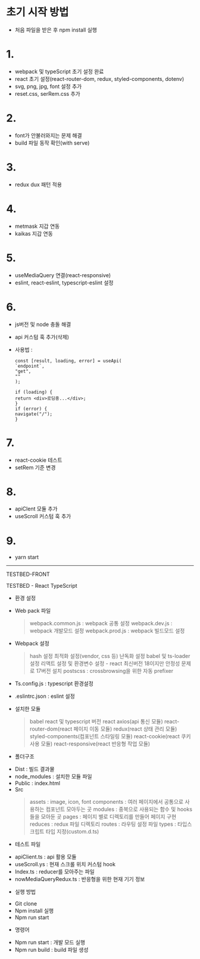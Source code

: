 # 초기 시작 방법

-   처음 파일을 받은 후 npm install 실행

# 1.

-   webpack 및 typeScript 초기 설정 완료
-   react 초기 설정(react-router-dom, redux, styled-components, dotenv)
-   svg, png, jpg, font 설정 추가
-   reset.css, serRem.css 추가

# 2.

-   font가 안불러와지는 문제 해결
-   build 파일 동작 확인(with serve)

# 3.

-   redux dux 패턴 적용

# 4.

-   metmask 지갑 연동
-   kaikas 지갑 연동

# 5.

-   useMediaQuery 연결(react-responsive)
-   eslint, react-eslint, typescript-eslint 설정

# 6.

-   js버전 및 node 충돌 해결
-   api 커스텀 훅 추가(삭제)
-   사용법 :

    ```
    const [result, loading, error] = useApi(
    `endpoint`,
    "get",
    ""
    );

    if (loading) {
    return <div>로딩중...</div>;
    }
    if (error) {
    navigate("/");
    }
    ```

# 7.

-   react-cookie 테스트
-   setRem 기준 변경

# 8.

-   apiClent 모듈 추가
-   useScroll 커스텀 훅 추가

# 9.
- yarn start


--------------------------

TESTBED-FRONT


TESTBED - React TypeScript

* 환경 설정
- Web pack 파일
    > webpack.common.js : webpack 공통 설정
    > webpack.dev.js : webpack 개발모드 설정
    > webpack.prod.js : webpack 빌드모드 설정

- Webpack 설정
    > hash 설정
    > 최적화 설정(vendor, css 등)
    > 난독화 설정
    > babel 및 ts-loader 설정
    > 리액트 설정 및 환경변수 설정 - react 최신버전 18이지만 안정성 문제로 17버전 설치
    > postscss : crossbrowsing을 위한 자동 prefixer

- Ts.config.js : typescript 환경설정
- .eslintrc.json : eslint 설정

- 설치한 모듈
    > babel
    > react 및 typescript 버전 react
    > axios(api 통신 모듈)
    > react-router-dom(react 페이지 이동 모듈)
    > redux(react 상태 관리 모듈)
    > styled-components(컴포넌트 스타일링 모듈)
    > react-cookie(react 쿠키 사용 모듈)
    > react-responsive(react 반응형 작업 모듈)

* 폴더구조
- Dist : 빌드 결과물
- node_modules : 설치한 모듈 파일
- Public : index.html
- Src
     > assets : image, icon, font
     > components : 여러 페이지에서 공통으로 사용하는 컴포넌트 모아두는 곳
     > modules : 중복으로 사용되는 함수 및 hooks들을 모아둔 곳
     > pages : 페이지 별로 디렉토리를 만들어 페이지 구현
     > reduces : redux 파일 디렉토리
     > routes : 라우팅 설정 파일
     > types : 타입스크립트 타입 지정(custom.d.ts)

* 테스트 파일
- apiClient.ts : api 활용 모듈
- useScroll.ys : 현재 스크롤 위치 커스텀 hook
- Index.ts : reducer를 모아주는 파일
- nowMediaQueryRedux.ts : 반응형을 위한 현재 기기 정보

* 실행 방법
- Git clone
- Npm install 실행
- Npm run start

* 명령어
- Npm run start : 개발 모드 실행
- Npm run build : build 파일 생성